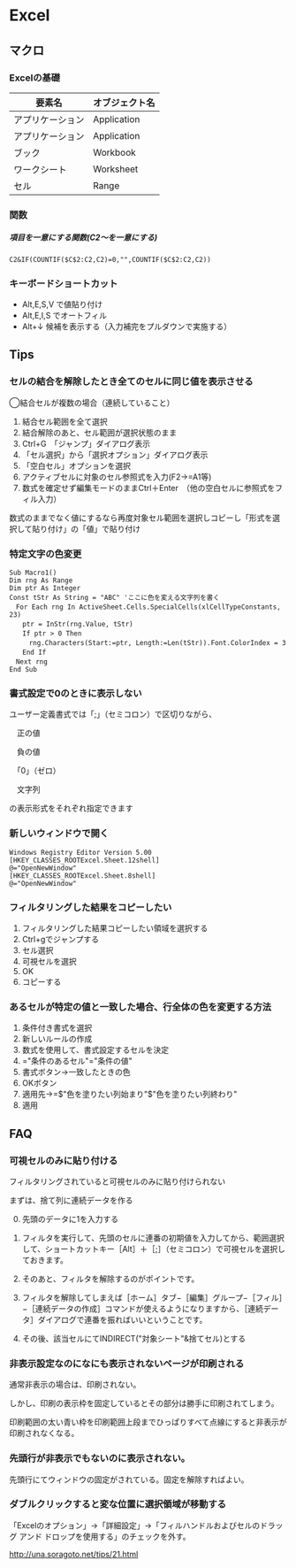 # Excel


## マクロ

### Excelの基礎

|  要素名|  オブジェクト名|
|---|---|
|アプリケーション|Application|
|アプリケーション|Application|
|ブック|Workbook|
|ワークシート|Worksheet|
|セル|Range|

### 関数

##### 項目を一意にする関数(C2～を一意にする)

~~~
C2&IF(COUNTIF($C$2:C2,C2)=0,"",COUNTIF($C$2:C2,C2))
~~~

### キーボードショートカット

* Alt,E,S,V で値貼り付け
* Alt,E,I,S でオートフィル
* Alt+↓ 候補を表示する（入力補完をプルダウンで実施する）

## Tips


### セルの結合を解除したとき全てのセルに同じ値を表示させる

◯結合セルが複数の場合（連続していること）


1. 結合セル範囲を全て選択
1. 結合解除のあと、セル範囲が選択状態のまま
1. Ctrl+G　「ジャンプ」ダイアログ表示
1. 「セル選択」から「選択オプション」ダイアログ表示
1. 「空白セル」オプションを選択
1. アクティブセルに対象のセル参照式を入力(F2->=A1等)
1. 数式を確定せず編集モードのままCtrl＋Enter　（他の空白セルに参照式をフィル入力）

数式のままでなく値にするなら再度対象セル範囲を選択しコピーし「形式を選択して貼り付け」の「値」で貼り付け



### 特定文字の色変更

~~~
Sub Macro1()
Dim rng As Range
Dim ptr As Integer
Const tStr As String = "ABC" 'ここに色を変える文字列を書く
　For Each rng In ActiveSheet.Cells.SpecialCells(xlCellTypeConstants, 23)
　　ptr = InStr(rng.Value, tStr)
　　If ptr > 0 Then
　　　rng.Characters(Start:=ptr, Length:=Len(tStr)).Font.ColorIndex = 3
　　End If
　Next rng
End Sub
~~~



### 書式設定で0のときに表示しない

ユーザー定義書式では「;」（セミコロン）で区切りながら、

　正の値

　負の値

　「0」（ゼロ）

　文字列

の表示形式をそれぞれ指定できます


### 新しいウィンドウで開く

~~~
Windows Registry Editor Version 5.00
[HKEY_CLASSES_ROOTExcel.Sheet.12shell]
@="OpenNewWindow"
[HKEY_CLASSES_ROOTExcel.Sheet.8shell]
@="OpenNewWindow"
~~~

### フィルタリングした結果をコピーしたい

1. フィルタリングした結果コピーしたい領域を選択する
1. Ctrl+gでジャンプする
1. セル選択
1. 可視セルを選択
1. OK
1. コピーする

### あるセルが特定の値と一致した場合、行全体の色を変更する方法

1. 条件付き書式を選択
1. 新しいルールの作成
1. 数式を使用して、書式設定するセルを決定
1. ="条件のあるセル"="条件の値"
1. 書式ボタン->一致したときの色
1. OKボタン
1. 適用先->=$"色を塗りたい列始まり"$"色を塗りたい列終わり"
1. 適用

## FAQ

### 可視セルのみに貼り付ける

フィルタリングされていると可視セルのみに貼り付けられない


まずは、捨て列に連続データを作る

0. 先頭のデータに1を入力する

1. フィルタを実行して、先頭のセルに連番の初期値を入力してから、範囲選択して、ショートカットキー［Alt］＋［;］（セミコロン）で可視セルを選択しておきます。

2. そのあと、フィルタを解除するのがポイントです。

3. フィルタを解除してしまえば［ホーム］タブ−［編集］グループ−［フィル］−［連続データの作成］コマンドが使えるようになりますから、［連続データ］ダイアログで連番を振ればいいということです。

4. その後、該当セルにてINDIRECT("対象シート"&捨てセル)とする




### 非表示設定なのになにも表示されないページが印刷される

通常非表示の場合は、印刷されない。

しかし、印刷の表示枠を固定しているとその部分は勝手に印刷されてしまう。

印刷範囲の太い青い枠を印刷範囲上段までひっぱりすべて点線にすると非表示が印刷されなくなる。



### 先頭行が非表示でもないのに表示されない。

先頭行にてウィンドウの固定がされている。固定を解除すればよい。


### ダブルクリックすると変な位置に選択領域が移動する

「Excelのオプション」→「詳細設定」→「フィルハンドルおよびセルのドラッグ アンド ドロップを使用する」のチェックを外す。


http://una.soragoto.net/tips/21.html

